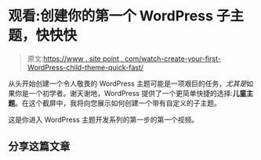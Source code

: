 # 观看:创建你的第一个 WordPress 子主题，快快快

> 原文:[https://www . site point . com/watch-create-your-first-WordPress-child-theme-quick-fast/](https://www.sitepoint.com/watch-create-your-first-wordpress-child-theme-quick-fast/)

从头开始创建一个令人敬畏的 WordPress 主题可能是一项艰巨的任务，*尤其是*如果你是一个初学者。谢天谢地，WordPress 提供了一个更简单快捷的选择:**儿童主题**。在这个截屏中，我将向您展示如何创建一个带有自定义的子主题。

这是你进入 WordPress 主题开发系列的第一步的第一个视频。

## 分享这篇文章